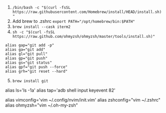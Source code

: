 
1. `/bin/bash -c "$(curl -fsSL https://raw.githubusercontent.com/Homebrew/install/HEAD/install.sh)"`
2. Add brew to .zshrc `export PATH="/opt/homebrew/bin:$PATH"`
3. `brew install --cask iterm2`
4. `sh -c "$(curl -fsSL https://raw.github.com/ohmyzsh/ohmyzsh/master/tools/install.sh)"`


```
alias gap="git add -p"
alias ga="git add"
alias gl="git pull"
alias gp="git push"
alias gs="git status"
alias gpf="git push --force"
alias grh="git reset --hard"
```

5. `brew install git`

alias ls='ls -1a'
alias tap='adb shell input keyevent 82'

alias vimconfig='vim ~/.config/nvim/init.vim'
alias zshconfig="vim ~/.zshrc"
alias ohmyzsh="vim ~/.oh-my-zsh"
